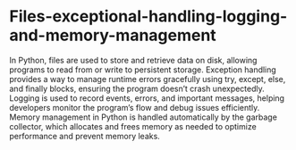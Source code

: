 # Files-exceptional-handling-logging-and-memory-management
In Python, files are used to store and retrieve data on disk, allowing programs to read from or write to persistent storage. Exception handling provides a way to manage runtime errors gracefully using try, except, else, and finally blocks, ensuring the program doesn’t crash unexpectedly. Logging is used to record events, errors, and important messages, helping developers monitor the program’s flow and debug issues efficiently. Memory management in Python is handled automatically by the garbage collector, which allocates and frees memory as needed to optimize performance and prevent memory leaks.
